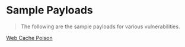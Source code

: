 # Sample Payloads  

>The following are the sample payloads for various vulnerabilities.  

[Web Cache Poison](#web-cache-poison)